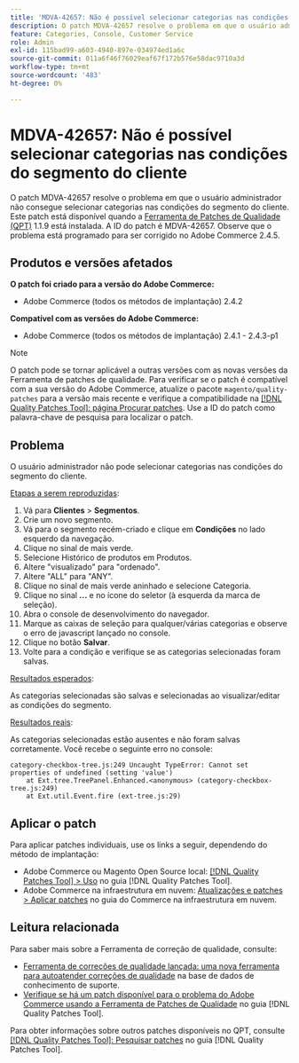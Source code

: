 ```yaml
---
title: 'MDVA-42657: Não é possível selecionar categorias nas condições do segmento do cliente'
description: O patch MDVA-42657 resolve o problema em que o usuário administrador não consegue selecionar categorias nas condições do segmento do cliente. Este patch está disponível quando a [Ferramenta de correções de qualidade (QPT)](https://experienceleague.adobe.com/en/docs/commerce-operations/tools/quality-patches-tool/quality-patches-tool-to-self-serve-quality-patches) 1.1.9 está instalada. A ID do patch é MDVA-42657. Observe que o problema está programado para ser corrigido no Adobe Commerce 2.4.5.
feature: Categories, Console, Customer Service
role: Admin
exl-id: 115bad99-a603-4940-897e-034974ed1a6c
source-git-commit: 011a6f46f76029eaf67f172b576e58dac9710a3d
workflow-type: tm+mt
source-wordcount: '483'
ht-degree: 0%

---
```


# MDVA-42657: Não é possível selecionar categorias nas condições do segmento do cliente

O patch MDVA-42657 resolve o problema em que o usuário administrador não consegue selecionar categorias nas condições do segmento do cliente. Este patch está disponível quando a [Ferramenta de Patches de Qualidade (QPT)](https://experienceleague.adobe.com/en/docs/commerce-operations/tools/quality-patches-tool/quality-patches-tool-to-self-serve-quality-patches) 1.1.9 está instalada. A ID do patch é MDVA-42657. Observe que o problema está programado para ser corrigido no Adobe Commerce 2.4.5.

## Produtos e versões afetados

**O patch foi criado para a versão do Adobe Commerce:**

* Adobe Commerce (todos os métodos de implantação) 2.4.2

**Compatível com as versões do Adobe Commerce:**

* Adobe Commerce (todos os métodos de implantação) 2.4.1 - 2.4.3-p1

>[!NOTE]
>
>O patch pode se tornar aplicável a outras versões com as novas versões da Ferramenta de patches de qualidade. Para verificar se o patch é compatível com a sua versão do Adobe Commerce, atualize o pacote `magento/quality-patches` para a versão mais recente e verifique a compatibilidade na [[!DNL Quality Patches Tool]: página Procurar patches](https://experienceleague.adobe.com/en/docs/commerce-operations/tools/quality-patches-tool/quality-patches-tool-to-self-serve-quality-patches). Use a ID do patch como palavra-chave de pesquisa para localizar o patch.

## Problema

O usuário administrador não pode selecionar categorias nas condições do segmento do cliente.

<u>Etapas a serem reproduzidas</u>:

1. Vá para **Clientes** > **Segmentos**.
1. Crie um novo segmento.
1. Vá para o segmento recém-criado e clique em **Condições** no lado esquerdo da navegação.
1. Clique no sinal de mais verde.
1. Selecione Histórico de produtos em Produtos.
1. Altere &quot;visualizado&quot; para &quot;ordenado&quot;.
1. Altere &quot;ALL&quot; para &quot;ANY&quot;.
1. Clique no sinal de mais verde aninhado e selecione Categoria.
1. Clique no sinal **...** e no ícone do seletor (à esquerda da marca de seleção).
1. Abra o console de desenvolvimento do navegador.
1. Marque as caixas de seleção para qualquer/várias categorias e observe o erro de javascript lançado no console.
1. Clique no botão **Salvar**.
1. Volte para a condição e verifique se as categorias selecionadas foram salvas.

<u>Resultados esperados</u>:

As categorias selecionadas são salvas e selecionadas ao visualizar/editar as condições do segmento.

<u>Resultados reais</u>:

As categorias selecionadas estão ausentes e não foram salvas corretamente. Você recebe o seguinte erro no console:

```
category-checkbox-tree.js:249 Uncaught TypeError: Cannot set properties of undefined (setting 'value')
    at Ext.tree.TreePanel.Enhanced.<anonymous> (category-checkbox-tree.js:249)
    at Ext.util.Event.fire (ext-tree.js:29)
```

## Aplicar o patch

Para aplicar patches individuais, use os links a seguir, dependendo do método de implantação:

* Adobe Commerce ou Magento Open Source local: [[!DNL Quality Patches Tool] > Uso](/help/tools/quality-patches-tool/usage.md) no guia [!DNL Quality Patches Tool].
* Adobe Commerce na infraestrutura em nuvem: [Atualizações e patches > Aplicar patches](https://experienceleague.adobe.com/docs/commerce-cloud-service/user-guide/develop/upgrade/apply-patches.html) no guia do Commerce na infraestrutura em nuvem.

## Leitura relacionada

Para saber mais sobre a Ferramenta de correção de qualidade, consulte:

* [Ferramenta de correções de qualidade lançada: uma nova ferramenta para autoatender correções de qualidade](https://experienceleague.adobe.com/en/docs/commerce-operations/tools/quality-patches-tool/quality-patches-tool-to-self-serve-quality-patches) na base de dados de conhecimento de suporte.
* [Verifique se há um patch disponível para o problema do Adobe Commerce usando a Ferramenta de Patches de Qualidade](/help/tools/quality-patches-tool/patches-available-in-qpt/check-patch-for-magento-issue-with-magento-quality-patches.md) no guia [!DNL Quality Patches Tool].

Para obter informações sobre outros patches disponíveis no QPT, consulte [[!DNL Quality Patches Tool]: Pesquisar patches](https://experienceleague.adobe.com/tools/commerce-quality-patches/index.html) no guia [!DNL Quality Patches Tool].
